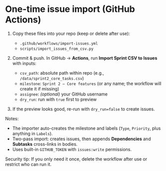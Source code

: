 # One-time issue import (GitHub Actions)

1. Copy these files into your repo (keep or delete after use):
   - `.github/workflows/import-issues.yml`
   - `scripts/import_issues_from_csv.py`

2. Commit & push. In GitHub → **Actions**, run **Import Sprint CSV to Issues** with inputs:
   - `csv_path`: absolute path within repo (e.g., `/data/sprint2_core_tasks.csv`)
   - `milestone`: `Sprint 2 — Core features` (or any name; the workflow will create it if missing)
   - `assignee`: *(optional)* your GitHub username
   - `dry_run`: run with `true` first to preview

3. If the preview looks good, re-run with `dry_run=false` to create issues.

Notes:
- The importer auto-creates the milestone and labels (`Type`, `Priority`, plus anything in `Labels`).
- Two-pass import: creates issues, then appends **Dependencies** and **Subtasks** cross-links in bodies.
- Uses built-in `GITHUB_TOKEN` with `issues:write` permissions.

Security tip: If you only need it once, delete the workflow after use or restrict who can run it.
